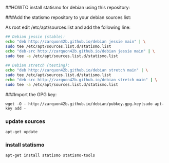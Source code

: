 ##HOWTO install statismo for debian using this repository:

###Add  the statismo repository to your debian sources list:

As root edit /etc/apt/sources.list and add the following line:

```bash
## Debian jessie (stable):
echo "deb http://zarquon42b.github.io/debian jessie main" | \
sudo tee /etc/apt/sources.list.d/statismo.list
echo "deb-src http://zarquon42b.github.io/debian jessie main" | \
sudo tee -a /etc/apt/sources.list.d/statismo.list
    
## Debian stretch (testing):
echo "deb http://zarquon42b.github.io/debian stretch main" | \
sudo tee /etc/apt/sources.list.d/statismo.list
echo "deb-src http://zarquon42b.github.io/debian stretch main" | \
sudo tee -a /etc/apt/sources.list.d/statismo.list
```

###Import the GPG key:

    wget -O - http://zarquon42b.github.io/debian/pubkey.gpg.key|sudo apt-key add -

### update sources

    apt-get update

### install statismo

    apt-get install statismo statismo-tools
